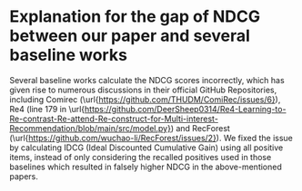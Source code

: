 # Explanation for the gap of NDCG between our paper and several baseline works
 Several baseline works calculate the NDCG scores incorrectly, which has given rise to numerous discussions in their official GitHub Repositories, including Comirec (\url{https://github.com/THUDM/ComiRec/issues/6}), Re4 (line 179 in \url{https://github.com/DeerSheep0314/Re4-Learning-to-Re-contrast-Re-attend-Re-construct-for-Multi-interest-Recommendation/blob/main/src/model.py}) and RecForest (\url{https://github.com/wuchao-li/RecForest/issues/2}). 
 We fixed the issue by calculating IDCG (Ideal Discounted Cumulative Gain) using all positive items, instead of only considering the recalled positives used in those baselines which resulted in falsely higher NDCG in the above-mentioned papers.  
